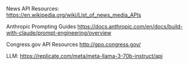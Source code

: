 News API Resources:
https://en.wikipedia.org/wiki/List_of_news_media_APIs

Anthropic Prompting Guides
https://docs.anthropic.com/en/docs/build-with-claude/prompt-engineering/overview

Congress.gov API Resources
http://gpo.congress.gov/

LLM:
https://replicate.com/meta/meta-llama-3-70b-instruct/api
